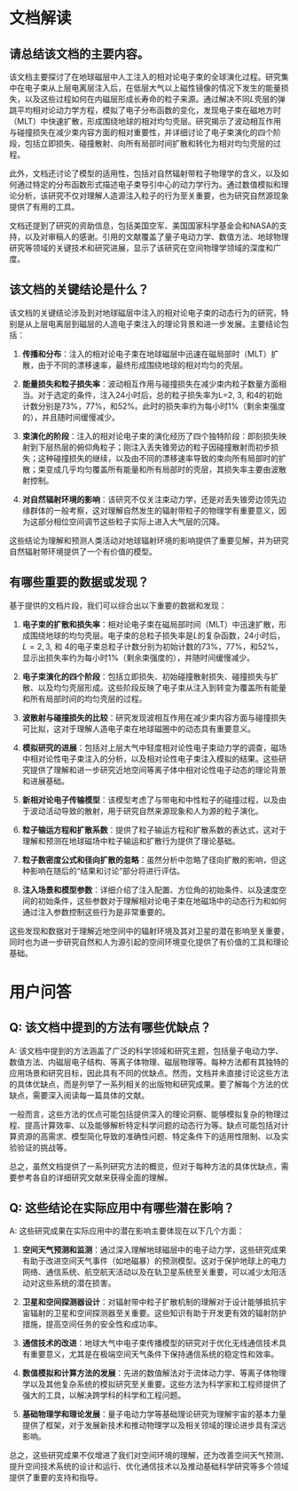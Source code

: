 # 文档解读

## 请总结该文档的主要内容。

该文档主要探讨了在地球磁层中人工注入的相对论电子束的全球演化过程。研究集中在电子束从上层电离层注入后，在低层大气以上磁性镜像的情况下发生的能量损失，以及这些过程如何在内磁层形成长寿命的粒子来源。通过解决不同$L$壳层的弹跳平均相对论动力学方程，模拟了电子分布函数的变化，发现电子束在磁地方时（MLT）中快速扩散，形成围绕地球的相对均匀壳层。研究揭示了波动相互作用与碰撞损失在减少束内容方面的相对重要性，并详细讨论了电子束演化的四个阶段，包括立即损失、碰撞散射、向所有局部时间扩散和转化为相对均匀壳层的过程。

此外，文档还讨论了模型的适用性，包括对自然辐射带粒子物理学的含义，以及如何通过特定的分布函数形式描述电子束导引中心的动力学行为。通过数值模拟和理论分析，该研究不仅对理解人造源注入粒子的行为至关重要，也为研究自然源现象提供了有用的工具。

文档还提到了研究的资助信息，包括美国空军、美国国家科学基金会和NASA的支持，以及对审稿人的感谢。引用的文献覆盖了量子电动力学、数值方法、地球物理研究等领域的关键技术和研究进展，显示了该研究在空间物理学领域的深度和广度。

## 该文档的关键结论是什么？

该文档的关键结论涉及到对地球磁层中注入的相对论电子束的动态行为的研究，特别是从上层电离层到磁层的人造电子束注入的理论背景和进一步发展。主要结论包括：

1. **传播和分布**：注入的相对论电子束在地球磁层中迅速在磁局部时（MLT）扩散，由于不同的漂移速率，最终形成围绕地球的相对均匀的壳层。

2. **能量损失和粒子损失率**：波动相互作用与碰撞损失在减少束内粒子数量方面相当。对于选定的条件，注入24小时后，总的粒子损失率为L=2, 3, 和4的初始计数分别是73%，77%，和52%。此时的损失率约为每小时1%（剩余束强度的），并且随时间缓慢减少。

3. **束演化的阶段**：注入的相对论电子束的演化经历了四个独特阶段：即刻损失映射到下层热层的俯仰角粒子；刚注入丢失锥旁边的粒子因碰撞散射而初步损失；这种碰撞损失的继续，以及由不同的漂移速率导致的束向所有局部时的扩散；束变成几乎均匀覆盖所有能量和所有局部时的壳层，其损失率主要由波散射控制。

4. **对自然辐射环境的影响**：该研究不仅关注束动力学，还是对丢失锥旁边领先边缘群体的一般考察，这对理解自然发生的辐射带粒子的物理学有重要意义，因为这部分相位空间调节这些粒子实际上进入大气层的沉降。

这些结论为理解和预测人类活动对地球辐射环境的影响提供了重要见解，并为研究自然辐射带环境提供了一个有价值的模型。

## 有哪些重要的数据或发现？

基于提供的文档片段，我们可以综合出以下重要的数据和发现：

1. **电子束的扩散和损失率**：相对论电子束在磁局部时间（MLT）中迅速扩散，形成围绕地球的均匀壳层。电子束的总粒子损失率是$L$的复杂函数，24小时后，$L=2, 3,$ 和 4的电子束总粒子计数分别为初始计数的73%，77%，和52%，显示出损失率约为每小时1%（剩余束强度的），并随时间缓慢减少。

2. **电子束演化的四个阶段**：包括立即损失、初始碰撞散射损失、碰撞损失与扩散、以及均匀壳层形成。这些阶段反映了电子束从注入到转变为覆盖所有能量和所有局部时间的均匀壳层的过程。

3. **波散射与碰撞损失的比较**：研究发现波相互作用在减少束内容方面与碰撞损失可比拟，这对于理解人造电子束在地球磁圈中的动态具有重要意义。

4. **模拟研究的进展**：包括对上层大气中轻度相对论性电子束动力学的调查，磁场中相对论性电子束注入的分析，以及相对论性电子束注入模拟的结果。这些研究提供了理解和进一步研究近地空间等离子体中相对论性电子动态的理论背景和进展基础。

5. **新相对论电子传输模型**：该模型考虑了与带电和中性粒子的碰撞过程，以及由于波动活动导致的散射，用于研究自然来源现象和人为源的粒子演化。

6. **粒子输运方程和扩散系数**：提供了粒子输运方程和扩散系数的表达式，这对于理解和预测在地球磁场中粒子输运和扩散行为提供了理论基础。

7. **粒子数密度公式和径向扩散的忽略**：虽然分析中忽略了径向扩散的影响，但这种影响在随后的“结果和讨论”部分将进行评估。

8. **注入场景和模型参数**：详细介绍了注入配置、方位角的初始条件、以及速度空间的初始条件，这些参数对于理解相对论电子束在地磁场中的动态行为和如何通过注入参数控制这些行为是非常重要的。

这些发现和数据对于理解近地空间中的辐射环境及其对卫星的潜在影响至关重要，同时也为进一步研究自然和人为源引起的空间环境变化提供了有价值的工具和理论基础。



# 用户问答

## Q: 该文档中提到的方法有哪些优缺点？

A: 该文档中提到的方法涵盖了广泛的科学领域和研究主题，包括量子电动力学、数值方法、内磁层电子结构、等离子体物理、磁层物理等。每种方法都有其独特的应用场景和研究目标，因此具有不同的优缺点。然而，文档并未直接讨论这些方法的具体优缺点，而是列举了一系列相关的出版物和研究成果。要了解每个方法的优缺点，需要深入阅读每一篇具体的文献。

一般而言，这些方法的优点可能包括提供深入的理论洞察、能够模拟复杂的物理过程、提高计算效率、以及能够解析特定科学问题的动态行为等。缺点可能包括对计算资源的高需求、模型简化导致的准确性问题、特定条件下的适用性限制、以及实验验证的挑战等。

总之，虽然文档提供了一系列研究方法的概览，但对于每种方法的具体优缺点，需要参考各自的详细研究文献来获得全面的理解。

## Q: 这些结论在实际应用中有哪些潜在影响？

A: 这些研究成果在实际应用中的潜在影响主要体现在以下几个方面：

1. **空间天气预测和监测**：通过深入理解地球磁层中的电子动力学，这些研究成果有助于改进空间天气事件（如地磁暴）的预测模型。这对于保护地球上的电力网络、通信系统、航空航天活动以及在轨卫星系统至关重要，可以减少太阳活动对这些系统的潜在损害。

2. **卫星和空间探测器设计**：对辐射带中粒子扩散机制的理解对于设计能够抵抗宇宙辐射的卫星和空间探测器至关重要。这些知识有助于开发更有效的辐射防护措施，提高空间任务的安全性和成功率。

3. **通信技术的改进**：地球大气中电子束传播模型的研究对于优化无线通信技术具有重要意义，尤其是在极端空间天气条件下保持通信系统的稳定性和效率。

4. **数值模拟和计算方法的发展**：先进的数值解法对于流体动力学、等离子体物理学以及其他复杂系统的模拟研究至关重要。这些方法为科学家和工程师提供了强大的工具，以解决跨学科的科学和工程问题。

5. **基础物理学和理论发展**：量子电动力学等基础理论研究为理解宇宙的基本力量提供了框架，对于发展新技术和推动物理学以及相关领域的理论进步具有深远影响。

总之，这些研究成果不仅增进了我们对空间环境的理解，还为改善空间天气预测、提升空间技术系统的设计和运行、优化通信技术以及推动基础科学研究等多个领域提供了重要的支持和指导。

